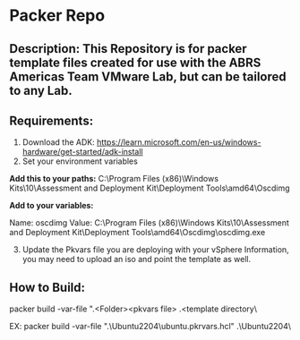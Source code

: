 # Packer Repo

## Description: This Repository is for packer template files created for use with the ABRS Americas Team VMware Lab, but can be tailored to any Lab.

## Requirements:

1. Download the ADK: https://learn.microsoft.com/en-us/windows-hardware/get-started/adk-install
2. Set your environment variables

**Add this to your paths:** C:\Program Files (x86)\Windows Kits\10\Assessment and Deployment Kit\Deployment Tools\amd64\Oscdimg

**Add to your variables:**

Name: oscdimg 
Value: C:\Program Files (x86)\Windows Kits\10\Assessment and Deployment Kit\Deployment Tools\amd64\Oscdimg\oscdimg.exe

3. Update the Pkvars file you are deploying with your vSphere Information, you may need to upload an iso and point the template as well.

## How to Build:
packer build -var-file ".\<Folder>\<pkvars file> .\<template directory\

EX:
packer build -var-file ".\Ubuntu2204\ubuntu.pkrvars.hcl" .\Ubuntu2204\

